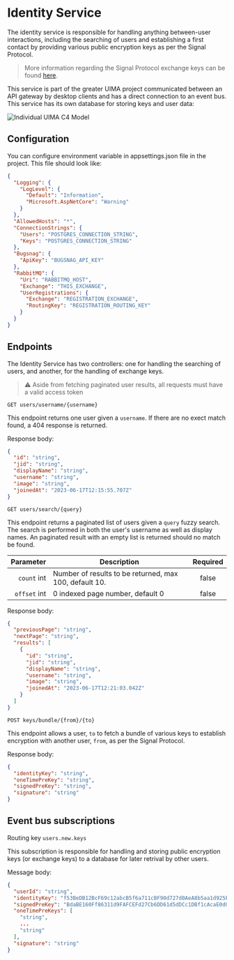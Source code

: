 # Identity Service

The identity service is responsible for handling anything between-user interactions, including the searching of users and establishing a first contact by providing various public encryption keys as per the Signal Protocol.

> More information regarding the Signal Protocol exchange keys can be found [here](https://signal.org/docs/specifications/x3dh/#publishing-keys).

This service is part of the greater UIMA project communicated between an API gateway by desktop clients and has a direct connection to an event bus. This service  has its own database for storing keys and user data:

![Individual  UIMA C4 Model](https://github.com/UIMA-Messaging/identity-service/assets/56337726/29aba09b-839a-4ab4-bbc2-6b5a0c8adf9d)

## Configuration
You can configure environment variable in appsettings.json file in the project. This file should look like:
```json
{
  "Logging": {
    "LogLevel": {
      "Default": "Information",
      "Microsoft.AspNetCore": "Warning"
    }
  },
  "AllowedHosts": "*",
  "ConnectionStrings": {
    "Users": "POSTGRES_CONNECTION_STRING",
    "Keys": "POSTGRES_CONNECTION_STRING"
  },
  "Bugsnag": {
    "ApiKey": "BUGSNAG_API_KEY"
  },
  "RabbitMQ": {
    "Uri": "RABBITMQ_HOST",
    "Exchange": "THIS_EXCHANGE",
    "UserRegistrations": {
      "Exchange": "REGISTRATION_EXCHANGE",
      "RoutingKey": "REGISTRATION_ROUTING_KEY"
    }
  }
}
```

## Endpoints

The Identity Service has two controllers: one for handling the searching of users, and another, for the handling of exchange keys.

> ⚠ Aside from fetching paginated user results, all requests must have a valid access token

`GET users/username/{username}`

This endpoint returns one user given a `username`. If there are no exect match found, a 404 response is returned.

Response body:
```json
{
  "id": "string",
  "jid": "string",
  "displayName": "string",
  "username": "string",
  "image": "string",
  "joinedAt": "2023-06-17T12:15:55.707Z"
}
```

`GET users/search/{query}`

This endpoint returns a paginated list of users given a `query` fuzzy search. The search is performed in both the user's username as well as display names. An paginated result with an empty list is returned should no match be found.

|       **Parameter** | **Description**           | **Required** |
| ------------------: | ------------------------- | :----------: |
| `count` int         | Number of results to be returned, max 100, default 10.                |     false    |
| `offset` int        | 0 indexed page number, default 0                  |     false    |

Response body:
```json
{
  "previousPage": "string",
  "nextPage": "string",
  "results": [
    {
      "id": "string",
      "jid": "string",
      "displayName": "string",
      "username": "string",
      "image": "string",
      "joinedAt": "2023-06-17T12:21:03.042Z"
    }
  ]
}
```

`POST keys/bundle/{from}/{to}`

This endpoint allows a user, `to` to fetch a bundle of various keys to establish encryption with another user, `from`, as per the Signal Protocol.

Response body:
```json
{
  "identityKey": "string",
  "oneTimePreKey": "string",
  "signedPreKey": "string",
  "signature": "string"
}
```

## Event bus subscriptions

Routing key `users.new.keys`

This subscription is responsible for handling and storing public encryption keys (or exchange keys) to a database for later retrival by other users.

Message body:
```json
{
  "userId": "string",
  "identityKey": "f53BeDB12BcF69c12abcB5f6a711cBF90d727d0AeA8b5aa1d925E08b608f7EDbC42AdeeE6Bae6C6d73F0aaeCb6f",
  "signedPreKey": "BdaBE160Ff86311d9FAFCEFd27Cb6DD61d5dDCc1DBf1cAcaE0d0158C857de71ce26dBCBbcaeC2FABC8B4f",
  "oneTimePreKeys": [
    "string",
    ...
    "string"
  ],
  "signature": "string"
}
```

